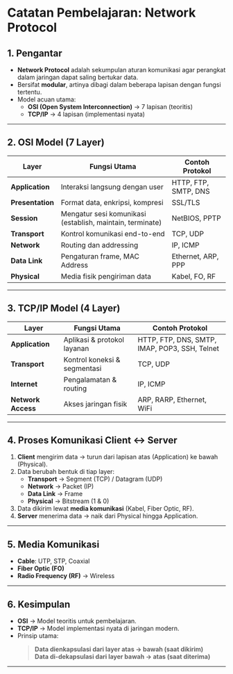 # Catatan Pembelajaran: Network Protocol

## 1. Pengantar
- **Network Protocol** adalah sekumpulan aturan komunikasi agar perangkat dalam jaringan dapat saling bertukar data.
- Bersifat **modular**, artinya dibagi dalam beberapa lapisan dengan fungsi tertentu.
- Model acuan utama:
  - **OSI (Open System Interconnection)** → 7 lapisan (teoritis)
  - **TCP/IP** → 4 lapisan (implementasi nyata)

---

## 2. OSI Model (7 Layer)

| Layer        | Fungsi Utama | Contoh Protokol |
|--------------|-------------|-----------------|
| **Application** | Interaksi langsung dengan user | HTTP, FTP, SMTP, DNS |
| **Presentation** | Format data, enkripsi, kompresi | SSL/TLS |
| **Session** | Mengatur sesi komunikasi (establish, maintain, terminate) | NetBIOS, PPTP |
| **Transport** | Kontrol komunikasi end-to-end | TCP, UDP |
| **Network** | Routing dan addressing | IP, ICMP |
| **Data Link** | Pengaturan frame, MAC Address | Ethernet, ARP, PPP |
| **Physical** | Media fisik pengiriman data | Kabel, FO, RF |

---

## 3. TCP/IP Model (4 Layer)

| Layer             | Fungsi Utama | Contoh Protokol |
|-------------------|--------------|-----------------|
| **Application**   | Aplikasi & protokol layanan | HTTP, FTP, DNS, SMTP, IMAP, POP3, SSH, Telnet |
| **Transport**     | Kontrol koneksi & segmentasi | TCP, UDP |
| **Internet**      | Pengalamatan & routing | IP, ICMP |
| **Network Access**| Akses jaringan fisik | ARP, RARP, Ethernet, WiFi |

---

## 4. Proses Komunikasi Client ↔ Server
1. **Client** mengirim data → turun dari lapisan atas (Application) ke bawah (Physical).
2. Data berubah bentuk di tiap layer:
   - **Transport** → Segment (TCP) / Datagram (UDP)
   - **Network** → Packet (IP)
   - **Data Link** → Frame
   - **Physical** → Bitstream (1 & 0)
3. Data dikirim lewat **media komunikasi** (Kabel, Fiber Optic, RF).
4. **Server** menerima data → naik dari Physical hingga Application.

---

## 5. Media Komunikasi
- **Cable**: UTP, STP, Coaxial
- **Fiber Optic (FO)**
- **Radio Frequency (RF)** → Wireless

---

## 6. Kesimpulan
- **OSI** → Model teoritis untuk pembelajaran.
- **TCP/IP** → Model implementasi nyata di jaringan modern.
- Prinsip utama:  
  > **Data dienkapsulasi dari layer atas → bawah (saat dikirim)**  
  > **Data di-dekapsulasi dari layer bawah → atas (saat diterima)**

---
